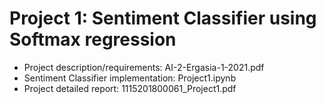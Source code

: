 # Project 1: Sentiment Classifier using Softmax regression

 - Project description/requirements: AI-2-Ergasia-1-2021.pdf
 - Sentiment Classifier implementation: Project1.ipynb
 - Project detailed report: 1115201800061_Project1.pdf

